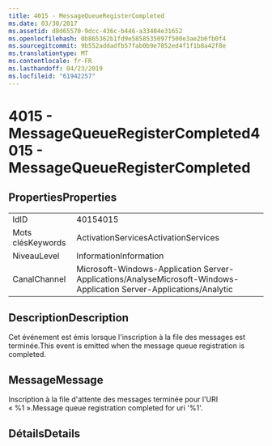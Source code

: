 ```yaml
---
title: 4015 - MessageQueueRegisterCompleted
ms.date: 03/30/2017
ms.assetid: d8d65570-9dcc-436c-b446-a33404e31652
ms.openlocfilehash: 0b865362b1fd9e5858535097f500e3ae2b6fb0f4
ms.sourcegitcommit: 9b552addadfb57fab0b9e7852ed4f1f1b8a42f8e
ms.translationtype: MT
ms.contentlocale: fr-FR
ms.lasthandoff: 04/23/2019
ms.locfileid: "61942257"
---
```

# <a name="4015---messagequeueregistercompleted"></a><span data-ttu-id="ff384-102">4015 - MessageQueueRegisterCompleted</span><span class="sxs-lookup"><span data-stu-id="ff384-102">4015 - MessageQueueRegisterCompleted</span></span>
## <a name="properties"></a><span data-ttu-id="ff384-103">Properties</span><span class="sxs-lookup"><span data-stu-id="ff384-103">Properties</span></span>  
  
|||  
|-|-|  
|<span data-ttu-id="ff384-104">Id</span><span class="sxs-lookup"><span data-stu-id="ff384-104">ID</span></span>|<span data-ttu-id="ff384-105">4015</span><span class="sxs-lookup"><span data-stu-id="ff384-105">4015</span></span>|  
|<span data-ttu-id="ff384-106">Mots clés</span><span class="sxs-lookup"><span data-stu-id="ff384-106">Keywords</span></span>|<span data-ttu-id="ff384-107">ActivationServices</span><span class="sxs-lookup"><span data-stu-id="ff384-107">ActivationServices</span></span>|  
|<span data-ttu-id="ff384-108">Niveau</span><span class="sxs-lookup"><span data-stu-id="ff384-108">Level</span></span>|<span data-ttu-id="ff384-109">Information</span><span class="sxs-lookup"><span data-stu-id="ff384-109">Information</span></span>|  
|<span data-ttu-id="ff384-110">Canal</span><span class="sxs-lookup"><span data-stu-id="ff384-110">Channel</span></span>|<span data-ttu-id="ff384-111">Microsoft-Windows-Application Server-Applications/Analyse</span><span class="sxs-lookup"><span data-stu-id="ff384-111">Microsoft-Windows-Application Server-Applications/Analytic</span></span>|  
  
## <a name="description"></a><span data-ttu-id="ff384-112">Description</span><span class="sxs-lookup"><span data-stu-id="ff384-112">Description</span></span>  
 <span data-ttu-id="ff384-113">Cet événement est émis lorsque l'inscription à la file des messages est terminée.</span><span class="sxs-lookup"><span data-stu-id="ff384-113">This event is emitted when the message queue registration is completed.</span></span>  
  
## <a name="message"></a><span data-ttu-id="ff384-114">Message</span><span class="sxs-lookup"><span data-stu-id="ff384-114">Message</span></span>  
 <span data-ttu-id="ff384-115">Inscription à la file d'attente des messages terminée pour l'URI « %1 ».</span><span class="sxs-lookup"><span data-stu-id="ff384-115">Message queue registration completed for uri '%1'.</span></span>  
  
## <a name="details"></a><span data-ttu-id="ff384-116">Détails</span><span class="sxs-lookup"><span data-stu-id="ff384-116">Details</span></span>
